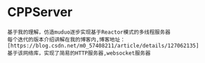 # CPPServer
    基于我的理解，仿造muduo逐步实现基于Reactor模式的多线程服务器
    每个迭代的版本介绍讲解在我的博客内,博客地址：[https://blog.csdn.net/m0_57408211/article/details/127062135]
    基于该网络库，实现了简易的HTTP服务器,websocket服务器

